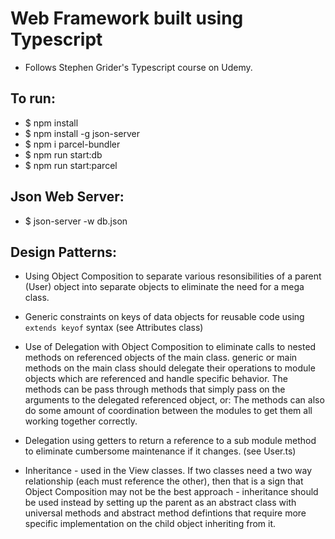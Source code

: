 # Web Framework built using Typescript

- Follows Stephen Grider's Typescript course on Udemy.

## To run:

- \$ npm install
- \$ npm install -g json-server
- \$ npm i parcel-bundler
- \$ npm run start:db
- \$ npm run start:parcel

## Json Web Server:

- \$ json-server -w db.json

## Design Patterns:

- Using Object Composition to separate various resonsibilities of a parent (User) object into separate objects to eliminate the need for a mega class.
- Generic constraints on keys of data objects for reusable code using `extends keyof` syntax (see Attributes class)
- Use of Delegation with Object Composition to eliminate calls to nested methods on referenced objects of the main class.
  generic or main methods on the main class should delegate their operations to module objects which are referenced and handle specific behavior.
  The methods can be pass through methods that simply pass on the arguments to the delegated referenced object, or:
  The methods can also do some amount of coordination between the modules to get them all working together correctly.
- Delegation using getters to return a reference to a sub module method to eliminate cumbersome maintenance if it changes. (see User.ts)

- Inheritance - used in the View classes. If two classes need a two way relationship (each must reference the other), then that is a sign that Object Composition may not be the best approach - inheritance should be used instead by setting up the parent as an abstract class with universal methods and abstract method defintions that require more specific implementation on the child object inheriting from it.
